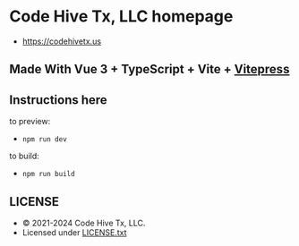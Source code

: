 # Code Hive Tx, LLC homepage

- <https://codehivetx.us>

## Made With Vue 3 + TypeScript + Vite + [Vitepress](vitepress.dev)

## Instructions here

to preview:

- `npm run dev`

to build:

- `npm run build`

## LICENSE

- © 2021-2024 Code Hive Tx, LLC.
- Licensed under [LICENSE.txt](./LICENSE.txt)
